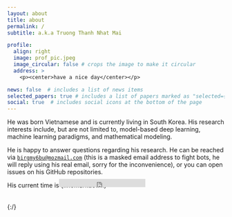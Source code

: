 ```yaml
---
layout: about
title: about
permalink: /
subtitle: a.k.a Truong Thanh Nhat Mai

profile:
  align: right
  image: prof_pic.jpeg
  image_circular: false # crops the image to make it circular
  address: >
    <p><center>have a nice day</center></p>

news: false  # includes a list of news items
selected_papers: true # includes a list of papers marked as "selected={true}"
social: true  # includes social icons at the bottom of the page
---
```

He was born Vietnamese and is currently living in South Korea. His research interests include, but are not limited to, model-based deep learning, machine learning paradigms, and mathematical modeling.

He is happy to answer questions regarding his research. He can be reached via <a href="mailto:bikrgmky6buk@mozkmail.com" onmouseover="this.href=this.href.replace(/k/g,'');"><span style="unicode-bidi:bidi-override; direction: rtl;">`moc.liamzom@ub6ymgrib`</span></a> (this is a masked email address to fight bots, he will reply using his real email, sorry for the inconvenience), or you can open issues on his GitHub repositories.

His current time is {::nomarkdown} <div id="contentframe" style="position:relative; top: -37px; left: 120px;"> <iframe src="https://free.timeanddate.com/clock/i9jn8oyx/n235/fc90f/tct/pct/tt0/tw0/tm1/ts1/ta1/tb2" frameborder="0" width="200" height="19" allowtransparency="true"></iframe></div> {:/}
